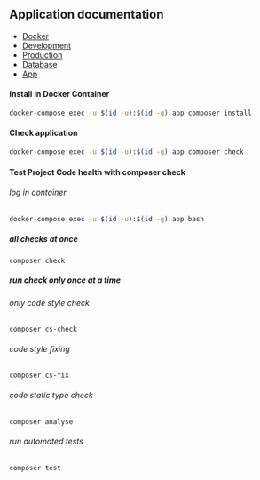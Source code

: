## Application documentation

* [Docker](docker.md)
* [Development](development.md)
* [Production](production.md)
* [Database](db.md)
* [App](app.md)

#### Install in Docker Container

```bash
docker-compose exec -u $(id -u):$(id -g) app composer install
```

#### Check application
```bash
docker-compose exec -u $(id -u):$(id -g) app composer check
```

#### Test Project Code health with composer check
###### log in container
```bash
docker-compose exec -u $(id -u):$(id -g) app bash
```

##### all checks at once
`composer check`

##### run check only once at a time

###### only code style check
`composer cs-check`

###### code style fixing
`composer cs-fix`

###### code static type check
`composer analyse`

###### run automated tests
`composer test`
